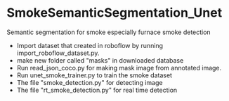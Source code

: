 # SmokeSemanticSegmentation_Unet
Semantic segmentation for smoke especially furnace smoke detection

- Import dataset that created in roboflow by running import_roboflow_dataset.py.
- make new folder called "masks" in downloaded database
- Run read_json_coco.py for making mask image from annotated image.
- Run unet_smoke_trainer.py to train the smoke dataset
- The file "smoke_detection.py" for detecting image
- The file "rt_smoke_detection.py" for real time detection
